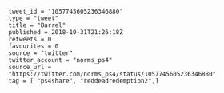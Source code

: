```
tweet_id = "1057745605236346880"
type = "tweet"
title = "Barrel"
published = 2018-10-31T21:26:18Z
retweets = 0
favourites = 0
source = "twitter"
twitter_account = "norms_ps4"
source_url = "https://twitter.com/norms_ps4/status/1057745605236346880"
tag = [ "ps4share", "reddeadredemption2",]
```

<p class='image'><img src='https://mnf.m17s.net/2018/10/31/Dq3eBYAXgAUXnGA.jpg' alt=''></p>

